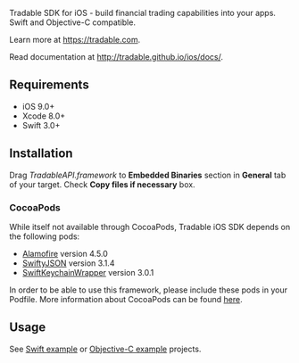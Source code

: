 Tradable SDK for iOS - build financial trading capabilities into your apps.
Swift and Objective-C compatible.

Learn more at https://tradable.com.

Read documentation at http://tradable.github.io/ios/docs/.

## Requirements

- iOS 9.0+
- Xcode 8.0+
- Swift 3.0+

## Installation

Drag <i>TradableAPI.framework</i> to <b>Embedded Binaries</b> section in <b>General</b> tab of your target. Check <b>Copy files if necessary</b> box.

### CocoaPods

While itself not available through CocoaPods, Tradable iOS SDK depends on the following pods:
- [Alamofire](https://github.com/Alamofire/Alamofire) version 4.5.0
- [SwiftyJSON](https://github.com/SwiftyJSON/SwiftyJSON) version 3.1.4
- [SwiftKeychainWrapper](https://github.com/jrendel/SwiftKeychainWrapper) version 3.0.1

In order to be able to use this framework, please include these pods in your Podfile. More information about CocoaPods can be found [here](https://cocoapods.org).

## Usage

See [Swift example](https://github.com/tradable/Tradable-iOS-SwiftPortfolio) or [Objective-C example](https://github.com/tradable/Tradable-iOS-ObjectivePortfolio) projects.
